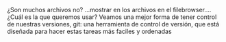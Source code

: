 ¿Son muchos archivos no? ...mostrar en los archivos en el filebrowser….  ¿Cuál es la que queremos usar? Veamos una mejor forma de tener control de nuestras versiones, git: una herramienta de control de versión, que está diseñada para hacer estas tareas más faciles y ordenadas